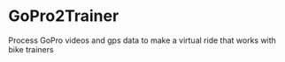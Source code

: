 # GoPro2Trainer
Process GoPro videos and gps data to make a virtual ride that works with bike trainers

